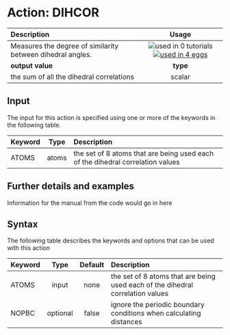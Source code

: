 # Action: DIHCOR

| Description    | Usage |
|:--------|:--------:|
| Measures the degree of similarity between dihedral angles. | ![used in 0 tutorials](https://img.shields.io/badge/tutorials-0-red.svg)[![used in 4 eggs](https://img.shields.io/badge/nest-4-green.svg)](https://www.plumed-nest.org/browse.html?search=DIHCOR)|
 | **output value** | **type** |
| the sum of all the dihedral correlations | scalar |

## Input

The input for this action is specified using one or more of the keywords in the following table.

| Keyword |  Type | Description |
|:--------|:------:|:-----------|
| ATOMS | atoms | the set of 8 atoms that are being used each of the dihedral correlation values |


## Further details and examples 
Information for the manual from the code would go in here 
## Syntax 
The following table describes the keywords and options that can be used with this action 

| Keyword | Type | Default | Description |
|:-------|:----:|:-------:|:-----------|
| ATOMS | input | none | the set of 8 atoms that are being used each of the dihedral correlation values |
| NOPBC | optional | false |  ignore the periodic boundary conditions when calculating distances |
